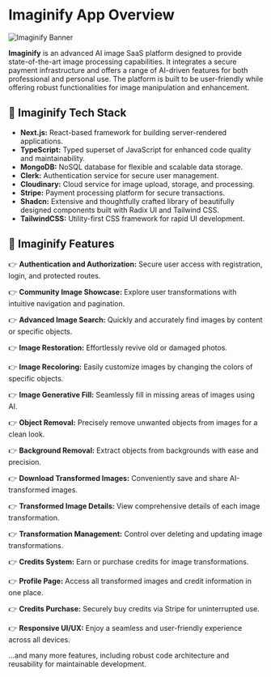 # Imaginify App Overview

![Imaginify Banner](C:\Users\rishi\OneDrive\Pictures\Screenshots\banner.png) <!-- Update the path to the actual image location -->

**Imaginify** is an advanced AI image SaaS platform designed to provide state-of-the-art image processing capabilities. It integrates a secure payment infrastructure and offers a range of AI-driven features for both professional and personal use. The platform is built to be user-friendly while offering robust functionalities for image manipulation and enhancement.

## 🚀 Imaginify Tech Stack

- **Next.js:** React-based framework for building server-rendered applications.
- **TypeScript:** Typed superset of JavaScript for enhanced code quality and maintainability.
- **MongoDB:** NoSQL database for flexible and scalable data storage.
- **Clerk:** Authentication service for secure user management.
- **Cloudinary:** Cloud service for image upload, storage, and processing.
- **Stripe:** Payment processing platform for secure transactions.
- **Shadcn:** Extensive and thoughtfully crafted library of beautifully designed components built with Radix UI and Tailwind CSS.
- **TailwindCSS:** Utility-first CSS framework for rapid UI development.

## 🌟 Imaginify Features

👉 **Authentication and Authorization:** Secure user access with registration, login, and protected routes.

👉 **Community Image Showcase:** Explore user transformations with intuitive navigation and pagination.

👉 **Advanced Image Search:** Quickly and accurately find images by content or specific objects.

👉 **Image Restoration:** Effortlessly revive old or damaged photos.

👉 **Image Recoloring:** Easily customize images by changing the colors of specific objects.

👉 **Image Generative Fill:** Seamlessly fill in missing areas of images using AI.

👉 **Object Removal:** Precisely remove unwanted objects from images for a clean look.

👉 **Background Removal:** Extract objects from backgrounds with ease and precision.

👉 **Download Transformed Images:** Conveniently save and share AI-transformed images.

👉 **Transformed Image Details:** View comprehensive details of each image transformation.

👉 **Transformation Management:** Control over deleting and updating image transformations.

👉 **Credits System:** Earn or purchase credits for image transformations.

👉 **Profile Page:** Access all transformed images and credit information in one place.

👉 **Credits Purchase:** Securely buy credits via Stripe for uninterrupted use.

👉 **Responsive UI/UX:** Enjoy a seamless and user-friendly experience across all devices.

...and many more features, including robust code architecture and reusability for maintainable development.
